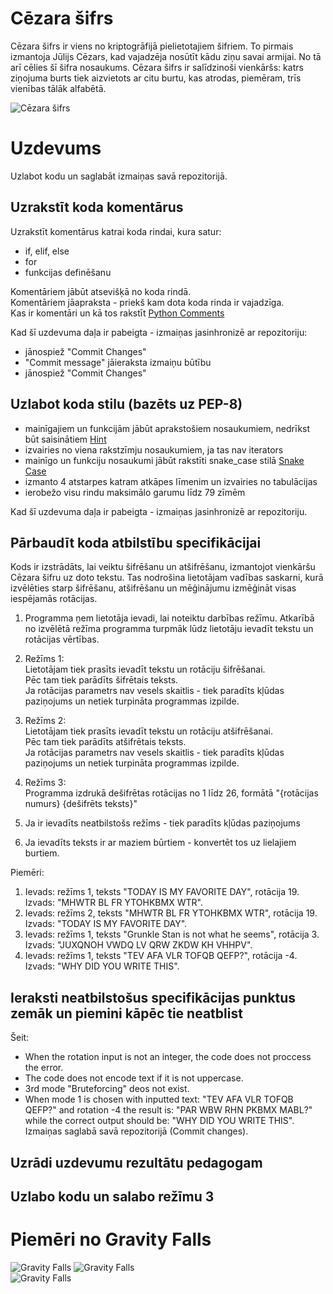 # Cēzara šifrs
Cēzara šifrs ir viens no kriptogrāfijā pielietotajiem šifriem. To pirmais izmantoja Jūlijs Cēzars, kad vajadzēja nosūtīt kādu ziņu savai armijai. No tā arī cēlies šī šifra nosaukums. Cēzara šifrs ir salīdzinoši vienkāršs: katrs ziņojuma burts tiek aizvietots ar citu burtu, kas atrodas, piemēram, trīs vienības tālāk alfabētā.

![Cēzara šifrs](https://upload.wikimedia.org/wikipedia/commons/thumb/2/2b/Caesar3.svg/600px-Caesar3.svg.png "Cēzara šifrs")

# Uzdevums
Uzlabot kodu un saglabāt izmaiņas savā repozitorijā.

## Uzrakstīt koda komentārus
Uzrakstīt komentārus katrai koda rindai, kura satur:  
- if, elif, else
- for
- funkcijas definēšanu
  
Komentāriem jābūt atsevišķā no koda rindā.  
Komentāriem jāapraksta - priekš kam dota koda rinda ir vajadzīga.  
Kas ir komentāri un kā tos rakstīt [Python Comments](https://www.w3schools.com/python/python_comments.asp)  

Kad šī uzdevuma daļa ir pabeigta - izmaiņas jasinhronizē ar repozitoriju:
- jānospiež "Commit Changes"
- "Commit message" jāieraksta izmaiņu būtību
- jānospiež "Commit Changes"

## Uzlabot koda stilu (bazēts uz PEP-8)
- mainīgajiem un funkcijām jābūt aprakstošiem nosaukumiem, nedrīkst būt saisinātiem [Hint](https://www.samanthaming.com/tidbits/36-bad-variable-names-to-avoid/)
- izvairies no viena rakstzīmju nosaukumiem, ja tas nav iterators
- mainīgo un funkciju nosaukumi jābūt rakstīti snake_case stilā [Snake Case](https://www.w3schools.com/python/python_variables_names.asp)
- izmanto 4 atstarpes katram atkāpes līmenim un izvairies no tabulācijas
- ierobežo visu rindu maksimālo garumu līdz 79 zīmēm

Kad šī uzdevuma daļa ir pabeigta - izmaiņas jasinhronizē ar repozitoriju.

## Pārbaudīt koda atbilstību specifikācijai
Kods ir izstrādāts, lai veiktu šifrēšanu un atšifrēšanu, izmantojot vienkāršu Cēzara šifru uz doto tekstu. Tas nodrošina lietotājam vadības saskarni, kurā izvēlēties starp šifrēšanu, atšifrēšanu un mēģinājumu izmēģināt visas iespējamās rotācijas.

1. Programma ņem lietotāja ievadi, lai noteiktu darbības režīmu. 
  Atkarībā no izvēlētā režīma programma turpmāk lūdz lietotāju ievadīt tekstu un rotācijas vērtības.

2. Režīms 1:  
  Lietotājam tiek prasīts ievadīt tekstu un rotāciju šifrēšanai.  
  Pēc tam tiek parādīts šifrētais teksts.  
  Ja rotācijas parametrs nav vesels skaitlis - tiek paradīts kļūdas paziņojums un netiek turpināta programmas izpilde.  

3. Režīms 2:  
  Lietotājam tiek prasīts ievadīt tekstu un rotāciju atšifrēšanai.  
  Pēc tam tiek parādīts atšifrētais teksts.  
  Ja rotācijas parametrs nav vesels skaitlis - tiek paradīts kļūdas paziņojums un netiek turpināta programmas izpilde.  

4. Režīms 3:  
  Programma izdrukā dešifrētas rotācijas no 1 līdz 26, formātā "{rotācijas numurs} {dešifrēts teksts}"

5. Ja ir ievadīts neatbilstošs režīms - tiek paradīts kļūdas paziņojums

6. Ja ievadīts teksts ir ar maziem būrtiem - konvertēt tos uz lielajiem burtiem.

Piemēri:
1. Ievads: režīms 1, teksts "TODAY IS MY FAVORITE DAY", rotācija 19. Izvads: "MHWTR BL FR YTOHKBMX WTR".  
2. Ievads: režīms 2, teksts "MHWTR BL FR YTOHKBMX WTR", rotācija 19. Izvads: "TODAY IS MY FAVORITE DAY".  
3. Ievads: režīms 1, teksts "Grunkle Stan is not what he seems", rotācija 3. Izvads: "JUXQNOH VWDQ LV QRW ZKDW KH VHHPV".
4. Ievads: režīms 1, teksts "TEV AFA VLR TOFQB QEFP?", rotācija -4. Izvads: "WHY DID YOU WRITE THIS".  
  
## Ieraksti neatbilstošus specifikācijas punktus zemāk un piemini kāpēc tie neatblist
Šeit:
 - When the rotation input is not an integer, the code does not proccess the error.
 - The code does not encode text if it is not uppercase.
 - 3rd mode "Bruteforcing" deos not exist.
 - When mode 1 is chosen with inputted text: "TEV AFA VLR TOFQB QEFP?" and rotation -4 the result is: "PAR WBW RHN PKBMX MABL?" while the correct output should be: "WHY DID YOU WRITE THIS". 
Izmaiņas saglabā savā repozitorijā (Commit changes).  

## Uzrādi uzdevumu rezultātu pedagogam  

## Uzlabo kodu un salabo režīmu 3  

# Piemēri no Gravity Falls
![Gravity Falls](http://themysteryofgravityfalls.com/images/credits/001.jpg "Gravity Falls") 
![Gravity Falls](http://themysteryofgravityfalls.com/images/credits/004.jpg "Gravity Falls")   
![Gravity Falls](http://themysteryofgravityfalls.com/images/credits/011.jpg "Gravity Falls")  
